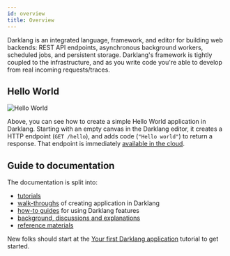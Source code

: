 ```yaml
---
id: overview
title: Overview
---
```


Darklang is an integrated language, framework, and editor for building web
backends: REST API endpoints, asynchronous background workers, scheduled jobs,
and persistent storage. Darklang's framework is tightly coupled to the
infrastructure, and as you write code you're able to develop from real incoming
requests/traces.

## Hello World

![Hello World](/img/helloworld.gif)

Above, you can see how to create a simple Hello World application in Darklang.
Starting with an empty canvas in the Darklang editor, it creates a HTTP endpoint
(`GET /hello`), and adds code (`"Hello world"`) to return a response. That
endpoint is immediately
[available in the cloud](https://ellen-helloworld3.builtwithdark.com/hello).

## Guide to documentation

The documentation is split into:

- [tutorials](/next/category/tutorial)
- [walk-throughs](/next/category/walk-throughs) of creating application in
  Darklang
- [how-to guides](/next/category/how-to) for using Darklang features
- [background, discussions and explanations](/next/category/discussion)
- [reference materials](/next/category/reference)

New folks should start at the
[Your first Darklang application](/next/tutorials/first-dark-application)
tutorial to get started.
